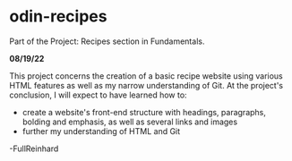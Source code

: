 # odin-recipes
Part of the Project: Recipes section in Fundamentals.

__08/19/22__

This project concerns the creation of a basic recipe website using various HTML features as well as my narrow understanding of Git. At the project's conclusion, I will expect to have learned how to:
- create a website's front-end structure with headings, paragraphs, bolding and emphasis, as well as several links and images 
- further my understanding of HTML and Git

-FullReinhard
